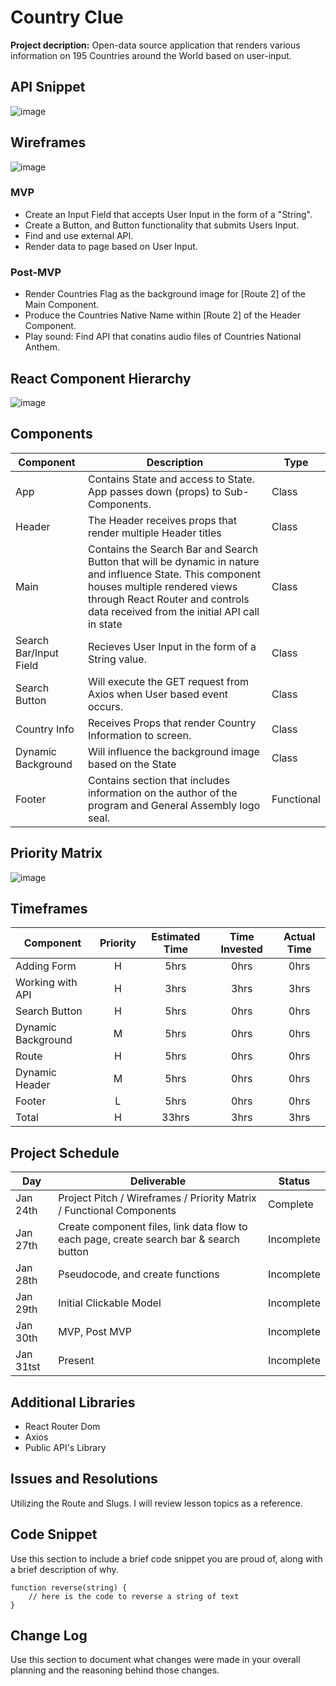 # Country Clue

**Project decription:** Open-data source application that renders various information on 195 Countries around the World based on user-input.

## API Snippet

![image](https://media.git.generalassemb.ly/user/24824/files/00101e80-3e9f-11ea-98c3-2b4b227b092d)

## Wireframes

![image](https://media.git.generalassemb.ly/user/24824/files/63488380-3e94-11ea-804d-be3da3a8e1db)

### MVP

- Create an Input Field that accepts User Input in the form of a "String".
- Create a Button, and Button functionality that submits Users Input.
- Find and use external API. 
- Render data to page based on User Input.

### Post-MVP

- Render Countries Flag as the background image for [Route 2] of the Main Component.
- Produce the Countries Native Name within [Route 2] of the Header Component.
- Play sound: Find API that conatins audio files of Countries National Anthem. 

## React Component Hierarchy

![image](https://media.git.generalassemb.ly/user/24824/files/aa367900-3e94-11ea-8ea5-cde9cf11bce9)

## Components

| Component | Description |Type |
| --- | --- | --- |
| App | Contains State and access to State. App passes down (props) to Sub-Components. | Class |
| Header | The Header receives props that render multiple Header titles | Class |
| Main | Contains the Search Bar and Search Button that will be dynamic in nature and influence State. This component houses multiple rendered views through React Router and controls data received from the initial API call in state | Class |
| Search Bar/Input Field | Recieves User Input in the form of a String value. | Class |
| Search Button | Will execute the GET request from Axios when User based event occurs. | Class |
| Country Info | Receives Props that render Country Information to screen. | Class |
| Dynamic Background | Will influence the background image based on the State | Class |
| Footer | Contains section that includes information on the author of the program and General Assembly logo seal. | Functional |

## Priority Matrix

![image](https://media.git.generalassemb.ly/user/24824/files/9133c500-3ea0-11ea-8bd9-d17b856b5436)

## Timeframes

| Component | Priority | Estimated Time | Time Invested | Actual Time |
| --- | :---: |  :---: | :---: | :---: |
| Adding Form | H | 5hrs| 0hrs | 0hrs |
| Working with API | H | 3hrs| 3hrs | 3hrs |
| Search Button | H | 5hrs| 0hrs | 0hrs |
| Dynamic Background | M | 5hrs| 0hrs | 0hrs |
| Route | H | 5hrs| 0hrs | 0hrs |
| Dynamic Header | M | 5hrs| 0hrs | 0hrs |
| Footer | L | 5hrs| 0hrs | 0hrs |
| Total | H | 33hrs| 3hrs | 3hrs |



## Project Schedule

|  Day | Deliverable | Status
|---|---| ---|
|Jan 24th| Project Pitch / Wireframes / Priority Matrix / Functional Components | Complete
|Jan 27th| Create component files, link data flow to each page, create search bar & search button | Incomplete
|Jan 28th| Pseudocode, and create functions | Incomplete
|Jan 29th| Initial Clickable Model  | Incomplete
|Jan 30th| MVP, Post MVP | Incomplete
|Jan 31tst| Present | Incomplete

## Additional Libraries

- React Router Dom 
- Axios
- Public API's Library

## Issues and Resolutions

Utilizing the Route and Slugs. I will review lesson topics as a reference.

## Code Snippet

Use this section to include a brief code snippet you are proud of, along with a brief description of why.

```
function reverse(string) {
	// here is the code to reverse a string of text
}
```

## Change Log
 Use this section to document what changes were made in your overall planning and the reasoning behind those changes.  